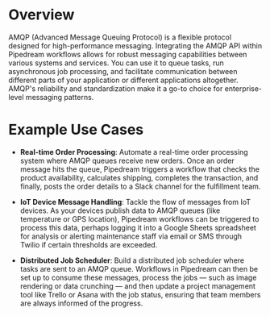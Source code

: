 # Overview

AMQP (Advanced Message Queuing Protocol) is a flexible protocol designed for high-performance messaging. Integrating the AMQP API within Pipedream workflows allows for robust messaging capabilities between various systems and services. You can use it to queue tasks, run asynchronous job processing, and facilitate communication between different parts of your application or different applications altogether. AMQP's reliability and standardization make it a go-to choice for enterprise-level messaging patterns.

# Example Use Cases

- **Real-time Order Processing**: Automate a real-time order processing system where AMQP queues receive new orders. Once an order message hits the queue, Pipedream triggers a workflow that checks the product availability, calculates shipping, completes the transaction, and finally, posts the order details to a Slack channel for the fulfillment team.

- **IoT Device Message Handling**: Tackle the flow of messages from IoT devices. As your devices publish data to AMQP queues (like temperature or GPS location), Pipedream workflows can be triggered to process this data, perhaps logging it into a Google Sheets spreadsheet for analysis or alerting maintenance staff via email or SMS through Twilio if certain thresholds are exceeded.

- **Distributed Job Scheduler**: Build a distributed job scheduler where tasks are sent to an AMQP queue. Workflows in Pipedream can then be set up to consume these messages, process the jobs — such as image rendering or data crunching — and then update a project management tool like Trello or Asana with the job status, ensuring that team members are always informed of the progress.
